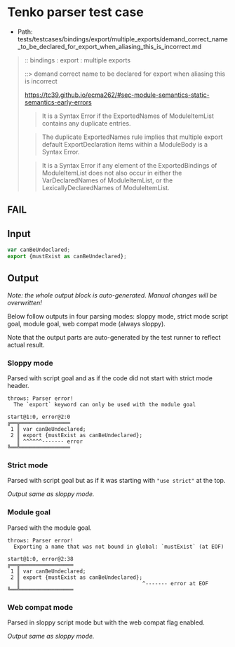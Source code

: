 # Tenko parser test case

- Path: tests/testcases/bindings/export/multiple_exports/demand_correct_name_to_be_declared_for_export_when_aliasing_this_is_incorrect.md

> :: bindings : export : multiple exports
>
> ::> demand correct name to be declared for export when aliasing this is incorrect
> 
> https://tc39.github.io/ecma262/#sec-module-semantics-static-semantics-early-errors
> 
> > It is a Syntax Error if the ExportedNames of ModuleItemList contains any duplicate entries.
> 
> > The duplicate ExportedNames rule implies that multiple export default ExportDeclaration items within a ModuleBody is a Syntax Error.
> 
> > It is a Syntax Error if any element of the ExportedBindings of ModuleItemList does not also occur in either the VarDeclaredNames of ModuleItemList, or the LexicallyDeclaredNames of ModuleItemList.

## FAIL

## Input

`````js
var canBeUndeclared;
export {mustExist as canBeUndeclared};
`````

## Output

_Note: the whole output block is auto-generated. Manual changes will be overwritten!_

Below follow outputs in four parsing modes: sloppy mode, strict mode script goal, module goal, web compat mode (always sloppy).

Note that the output parts are auto-generated by the test runner to reflect actual result.

### Sloppy mode

Parsed with script goal and as if the code did not start with strict mode header.

`````
throws: Parser error!
  The `export` keyword can only be used with the module goal

start@1:0, error@2:0
╔══╦════════════════
 1 ║ var canBeUndeclared;
 2 ║ export {mustExist as canBeUndeclared};
   ║ ^^^^^^------- error
╚══╩════════════════

`````

### Strict mode

Parsed with script goal but as if it was starting with `"use strict"` at the top.

_Output same as sloppy mode._

### Module goal

Parsed with the module goal.

`````
throws: Parser error!
  Exporting a name that was not bound in global: `mustExist` (at EOF)

start@1:0, error@2:38
╔══╦═════════════════
 1 ║ var canBeUndeclared;
 2 ║ export {mustExist as canBeUndeclared};
   ║                                       ^------- error at EOF
╚══╩═════════════════

`````


### Web compat mode

Parsed in sloppy script mode but with the web compat flag enabled.

_Output same as sloppy mode._
